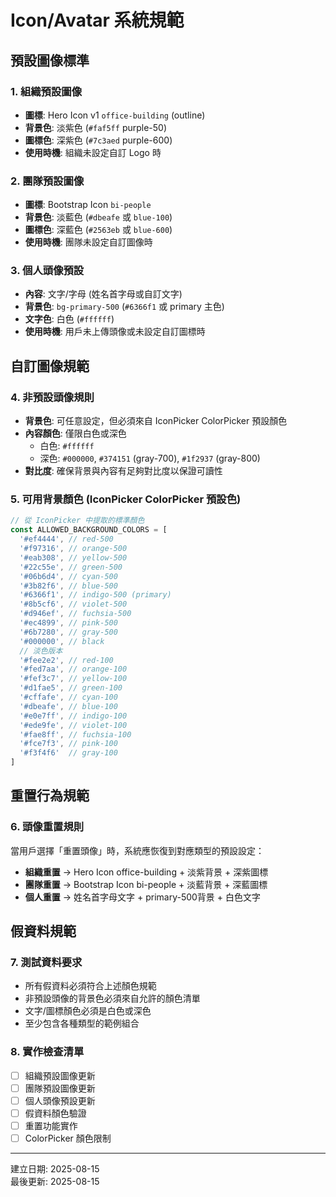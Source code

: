 # Icon/Avatar 系統規範

## 預設圖像標準

### 1. 組織預設圖像
- **圖標**: Hero Icon v1 `office-building` (outline)
- **背景色**: 淡紫色 (`#faf5ff` purple-50)
- **圖標色**: 深紫色 (`#7c3aed` purple-600)
- **使用時機**: 組織未設定自訂 Logo 時

### 2. 團隊預設圖像  
- **圖標**: Bootstrap Icon `bi-people`
- **背景色**: 淡藍色 (`#dbeafe` 或 `blue-100`)
- **圖標色**: 深藍色 (`#2563eb` 或 `blue-600`)
- **使用時機**: 團隊未設定自訂圖像時

### 3. 個人頭像預設
- **內容**: 文字/字母 (姓名首字母或自訂文字)
- **背景色**: `bg-primary-500` (`#6366f1` 或 primary 主色)
- **文字色**: 白色 (`#ffffff`)
- **使用時機**: 用戶未上傳頭像或未設定自訂圖標時

## 自訂圖像規範

### 4. 非預設頭像規則
- **背景色**: 可任意設定，但必須來自 IconPicker ColorPicker 預設顏色
- **內容顏色**: 僅限白色或深色
  - 白色: `#ffffff`
  - 深色: `#000000`, `#374151` (gray-700), `#1f2937` (gray-800)
- **對比度**: 確保背景與內容有足夠對比度以保證可讀性

### 5. 可用背景顏色 (IconPicker ColorPicker 預設色)
```javascript
// 從 IconPicker 中提取的標準顏色
const ALLOWED_BACKGROUND_COLORS = [
  '#ef4444', // red-500
  '#f97316', // orange-500  
  '#eab308', // yellow-500
  '#22c55e', // green-500
  '#06b6d4', // cyan-500
  '#3b82f6', // blue-500
  '#6366f1', // indigo-500 (primary)
  '#8b5cf6', // violet-500
  '#d946ef', // fuchsia-500
  '#ec4899', // pink-500
  '#6b7280', // gray-500
  '#000000', // black
  // 淡色版本
  '#fee2e2', // red-100
  '#fed7aa', // orange-100
  '#fef3c7', // yellow-100
  '#d1fae5', // green-100
  '#cffafe', // cyan-100
  '#dbeafe', // blue-100
  '#e0e7ff', // indigo-100
  '#ede9fe', // violet-100
  '#fae8ff', // fuchsia-100
  '#fce7f3', // pink-100
  '#f3f4f6'  // gray-100
]
```

## 重置行為規範

### 6. 頭像重置規則
當用戶選擇「重置頭像」時，系統應恢復到對應類型的預設設定：

- **組織重置** → Hero Icon office-building + 淡紫背景 + 深紫圖標
- **團隊重置** → Bootstrap Icon bi-people + 淡藍背景 + 深藍圖標  
- **個人重置** → 姓名首字母文字 + primary-500背景 + 白色文字

## 假資料規範

### 7. 測試資料要求
- 所有假資料必須符合上述顏色規範
- 非預設頭像的背景色必須來自允許的顏色清單
- 文字/圖標顏色必須是白色或深色
- 至少包含各種類型的範例組合

### 8. 實作檢查清單
- [ ] 組織預設圖像更新
- [ ] 團隊預設圖像更新  
- [ ] 個人頭像預設更新
- [ ] 假資料顏色驗證
- [ ] 重置功能實作
- [ ] ColorPicker 顏色限制

---

建立日期: 2025-08-15  
最後更新: 2025-08-15
